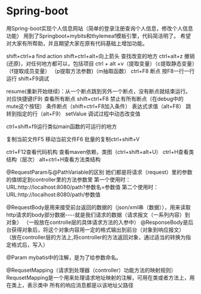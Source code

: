 # Spring-boot
用Spring-boot实现个人信息网站（简单的登录注册查询个人信息，修改个人信息功能）
用到了Springboot+mybits和thylemeaf模板引擎，代码简洁明了。
希望对大家有所帮助，并且期望大家在原有代码基础上增加功能。


shift+ctrl+a    find action
shift+ctrl+alt+向上箭头  查找改变的地方
ctrl+alt+z  撤销(还原)，对任何地方都可以，包括项目
ctrl + alt +v（提取变量）（c提取静态变量）（f提取成员变量） （p提取方法参数)（m抽取函数）
ctrl+F8 断点 按F8一行一行运行
shift+F9调试

resume(重新开始继续)：从一个断点跳到另外一个断点，没有断点就结束运行。对应快捷键(F9)
查看所有断点 shift+ctrl+F8
禁止有所有断点（在debug中的mute这个按钮）
条件断点（shift+ctrl+F8加入条件）
表达式求值（alt+F8）
跳转到指定的行（alt+F9）
setValue 调试过程中动态改变值

ctrl+shift+f9运行类似main函数的可运行的地方

复制当前文件F5
移动当前文件F6
批量的复制ctrl+shift+V

ctrl+F12查看代码机构
查看maven依赖，类图（ctrl+shift+alt+U）
ctrl+H查看类结构（层次）
alt+ctrl+H查看方法类结构


@RequestParam与@PathVariable的区别
她们都是将请求（request）里的参数的值绑定到controller里的方法参数里
第一个使用时：URL:http://localhost:8080/path?参数名=参数值
第二个使用时：URL:http://localhost:8080/path/参数值

@RequestBody是用来接受前台返回的数据的（json/xml串（数据）），用来读取http请求的body部分数据----就是我们请求的数据（请求报文（一系列内容）到对象）
（一般放在controlle层的具体请求方法的入参中）
@ResponseBody是后台获得对象后，将这个对象内容用一定的格式输出到前台（对象到响应报文）
（放在controller层的方法上,将controller的方法返回对象，通过适当的转换为指定格式后，写入）

@Param mybatis中的注解，是为了给参数命名。

@RequsetMapping（请求到处理器（controller）功能方法的映射规则）
RequsetMapping是一个用来处理请求地址映射的注解，可用在类或者方法上，用在类上，表示类中
所有的响应消息都是以该地址父路径